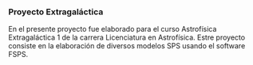 ### Proyecto Extragaláctica
En el presente proyecto fue elaborado para el curso Astrofísica Extragaláctica 1 de la carrera Licenciatura en Astrofísica. Estre proyecto consiste en la elaboración de diversos modelos SPS usando el software FSPS.
